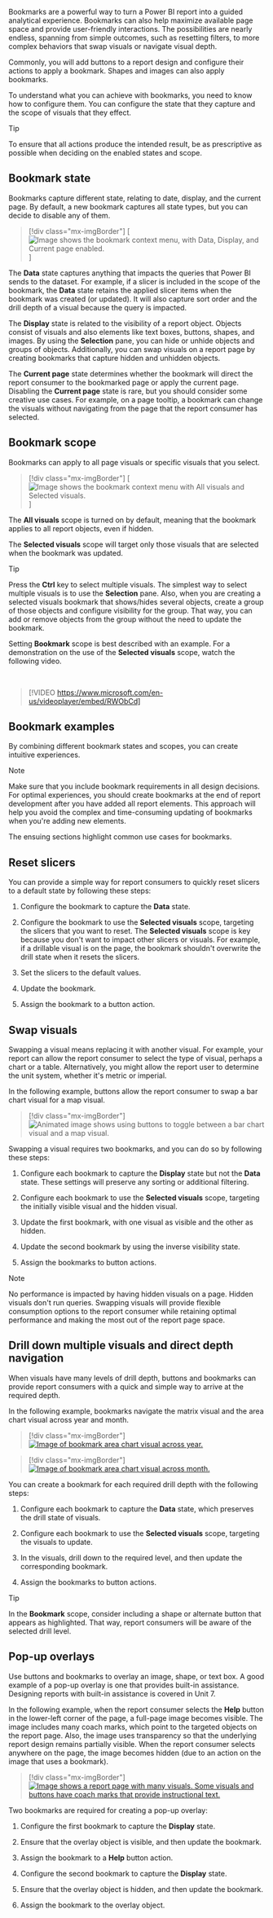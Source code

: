 Bookmarks are a powerful way to turn a Power BI report into a guided analytical experience. Bookmarks can also help maximize available page space and provide user-friendly interactions. The possibilities are nearly endless, spanning from simple outcomes, such as resetting filters, to more complex behaviors that swap visuals or navigate visual depth.

Commonly, you will add buttons to a report design and configure their actions to apply a bookmark. Shapes and images can also apply bookmarks.

To understand what you can achieve with bookmarks, you need to know how to configure them. You can configure the state that they capture and the scope of visuals that they effect.

> [!TIP]
> To ensure that all actions produce the intended result, be as prescriptive as possible when deciding on the enabled states and scope.
>
## Bookmark state

Bookmarks capture different state, relating to date, display, and the current page. By default, a new bookmark captures all state types, but you can decide to disable any of them.

> [!div class="mx-imgBorder"]
> [![Image shows the bookmark context menu, with Data, Display, and Current page enabled.](../media/bookmark-context-menu-state.png)]

The **Data** state captures anything that impacts the queries that Power BI sends to the dataset. For example, if a slicer is included in the scope of the bookmark, the **Data** state retains the applied slicer items when the bookmark was created (or updated). It will also capture sort order and the drill depth of a visual because the query is impacted.

The **Display** state is related to the visibility of a report object. Objects consist of visuals and also elements like text boxes, buttons, shapes, and images. By using the **Selection** pane, you can hide or unhide objects and groups of objects. Additionally, you can swap visuals on a report page by creating bookmarks that capture hidden and unhidden objects.

The **Current page** state determines whether the bookmark will direct the report consumer to the bookmarked page or apply the current page. Disabling the **Current page** state is rare, but you should consider some creative use cases. For example, on a page tooltip, a bookmark can change the visuals without navigating from the page that the report consumer has selected.

## Bookmark scope

Bookmarks can apply to all page visuals or specific visuals that you select.

> [!div class="mx-imgBorder"]
> [![Image shows the bookmark context menu with All visuals and Selected visuals.](../media/bookmark-context-menu-scope.png)]

The **All visuals** scope is turned on by default, meaning that the bookmark applies to all report objects, even if hidden.

The **Selected visuals** scope will target only those visuals that are selected when the bookmark was updated.

> [!TIP]
> Press the **Ctrl** key to select multiple visuals. The simplest way to select multiple visuals is to use the **Selection** pane. Also, when you are creating a selected visuals bookmark that shows/hides several objects, create a group of those objects and configure visibility for the group. That way, you can add or remove objects from the group without the need to update the bookmark.

Setting **Bookmark** scope is best described with an example. For a demonstration on the use of the **Selected visuals** scope, watch the following video.

&nbsp;
> [!VIDEO https://www.microsoft.com/en-us/videoplayer/embed/RWObCd]

## Bookmark examples

By combining different bookmark states and scopes, you can create intuitive experiences.

> [!NOTE]
> Make sure that you include bookmark requirements in all design decisions. For optimal experiences, you should create bookmarks at the end of report development after you have added all report elements. This approach will help you avoid the complex and time-consuming updating of bookmarks when you're adding new elements.

The ensuing sections highlight common use cases for bookmarks.

## Reset slicers

You can provide a simple way for report consumers to quickly reset slicers to a default state by following these steps:

1. Configure the bookmark to capture the **Data** state.

1. Configure the bookmark to use the **Selected visuals** scope, targeting the slicers that you want to reset. The **Selected visuals** scope is key because you don't want to impact other slicers or visuals. For example, if a drillable visual is on the page, the bookmark shouldn't overwrite the drill state when it resets the slicers.

1. Set the slicers to the default values.

1. Update the bookmark.

1. Assign the bookmark to a button action.

## Swap visuals

Swapping a visual means replacing it with another visual. For example, your report can allow the report consumer to select the type of visual, perhaps a chart or a table. Alternatively, you might allow the report user to determine the unit system, whether it's metric or imperial.

In the following example, buttons allow the report consumer to swap a bar chart visual for a map visual.

> [!div class="mx-imgBorder"]
> ![Animated image shows using buttons to toggle between a bar chart visual and a map visual.](../media/gif-toggle-visuals.gif)

Swapping a visual requires two bookmarks, and you can do so by following these steps:

1. Configure each bookmark to capture the **Display** state but not the **Data** state. These settings will preserve any sorting or additional filtering.

1. Configure each bookmark to use the **Selected visuals** scope, targeting the initially visible visual and the hidden visual.

1. Update the first bookmark, with one visual as visible and the other as hidden.

1. Update the second bookmark by using the inverse visibility state.

1. Assign the bookmarks to button actions.

> [!NOTE]
> No performance is impacted by having hidden visuals on a page. Hidden visuals don't run queries. Swapping visuals will provide flexible consumption options to the report consumer while retaining optimal performance and making the most out of the report page space.

## Drill down multiple visuals and direct depth navigation

When visuals have many levels of drill depth, buttons and bookmarks can provide report consumers with a quick and simple way to arrive at the required depth.

In the following example, bookmarks navigate the matrix visual and the area chart visual across year and month.

> [!div class="mx-imgBorder"]
> [![Image of bookmark area chart visual across year.](../media/bookmark-drill-down-depth-year.png)](../media/bookmark-drill-down-depth-year.png#lightbox)

> [!div class="mx-imgBorder"]
> [![Image of bookmark area chart visual across month.](../media/bookmark-drill-down-depth-month.png)](../media/bookmark-drill-down-depth-month.png#lightbox)

You can create a bookmark for each required drill depth with the following steps:

1. Configure each bookmark to capture the **Data** state, which preserves the drill state of visuals.

2. Configure each bookmark to use the **Selected visuals** scope, targeting the visuals to update.

3. In the visuals, drill down to the required level, and then update the corresponding bookmark.

4. Assign the bookmarks to button actions.

> [!TIP]
> In the **Bookmark** scope, consider including a shape or alternate button that appears as highlighted. That way, report consumers will be aware of the selected drill level.

## Pop-up overlays

Use buttons and bookmarks to overlay an image, shape, or text box. A good example of a pop-up overlay is one that provides built-in assistance. Designing reports with built-in assistance is covered in Unit 7.

In the following example, when the report consumer selects the **Help** button in the lower-left corner of the page, a full-page image becomes visible. The image includes many coach marks, which point to the targeted objects on the report page. Also, the image uses transparency so that the underlying report design remains partially visible. When the report consumer selects anywhere on the page, the image becomes hidden (due to an action on the image that uses a bookmark).

> [!div class="mx-imgBorder"]
> [![Image shows a report page with many visuals. Some visuals and buttons have coach marks that provide instructional text.](../media/bookmark-pop-up-overlay.png)](../media/bookmark-pop-up-overlay.png#lightbox)

Two bookmarks are required for creating a pop-up overlay:

1. Configure the first bookmark to capture the **Display** state.

1. Ensure that the overlay object is visible, and then update the bookmark.

1. Assign the bookmark to a **Help** button action.

1. Configure the second bookmark to capture the **Display** state.

1. Ensure that the overlay object is hidden, and then update the bookmark.

1. Assign the bookmark to the overlay object.
